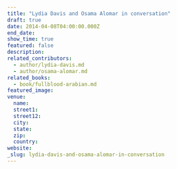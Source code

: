 ```yaml
---
title: "Lydia Davis and Osama Alomar in conversation"
draft: true
date: 2014-04-08T04:00:00.000Z
end_date:
show_time: true
featured: false
description:
related_contributors:
  - author/lydia-davis.md
  - author/osama-alomar.md
related_books:
  - book/fullblood-arabian.md
featured_image: 
venue:
  name:
  street1:
  street12:
  city:
  state:
  zip:
  country:
website:
_slug: lydia-davis-and-osama-alomar-in-conversation
---
```

